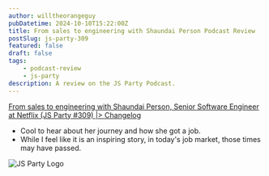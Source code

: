 ```yaml
---
author: willtheorangeguy
pubDatetime: 2024-10-10T15:22:00Z
title: From sales to engineering with Shaundai Person Podcast Review
postSlug: js-party-309
featured: false
draft: false
tags:
    - podcast-review
    - js-party
description: A review on the JS Party Podcast.
---
```


[From sales to engineering with Shaundai Person, Senior Software Engineer at Netflix (JS Party #309) |> Changelog](https://changelog.com/jsparty/309)

- Cool to hear about her journey and how she got a job.
- While I feel like it is an inspiring story, in today's job market, those times may have passed.

![JS Party Logo](https://is1-ssl.mzstatic.com/image/thumb/Podcasts113/v4/8e/31/88/8e318808-56a6-b897-6f98-71cf214b54a3/mza_7508458937281322007.png/300x300bb.webp)
